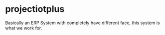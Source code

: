# projectiotplus
Basically an ERP System with completely have different face, this system is what we work for.
